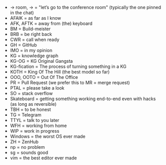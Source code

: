 - -> room, -> = "let’s go to the conference room" (typically the one pinned in the chat)
- AFAIK = as far as I know
- AFK, AFTK = away from (the) keyboard
- BM = Build-meister
- BRB = be right back
- CWR = call when ready
- GH = GitHub
- IMO = in my opinion
- KG = knowledge graph
- KG-OG = KG Original Gangsta 
- KG-fication = The process of turning something in a KG
- KOTH = King Of The Hill (the best model so far)
- OOO, OOTO = Out Of The Office
- PR = Pull Request (we prefer this to MR = merge request)
- PTAL = please take a look
- SO = stack overflow
- Skateboard = getting something working end-to-end even with hacks (as long as
  reversible)
- TBH = to be honest
- TG = Telegram
- TTYL = talk to you later
- WFH = working from home
- WIP = work in progress
- Windows = the worst OS ever made
- ZH = ZenHub
- np = no problem
- sg = sounds good
- vim = the best editor ever made
